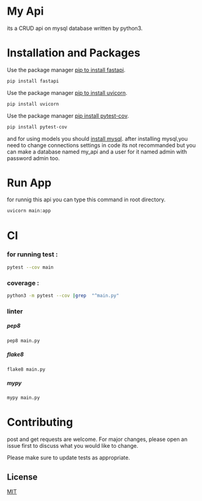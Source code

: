# My Api

its a CRUD api on mysql database written by python3.

# Installation and Packages

Use the package manager [pip to install fastapi](https://pypi.org/project/fastapi/).

```bash
pip install fastapi
```
Use the package manager [pip to install uvicorn](https://www.uvicorn.org/).

```bash
pip install uvicorn
```
Use the package manager [pip install pytest-cov](https://pypi.org/project/pytest-cov/).

```bash
pip install pytest-cov
```

and for using models you should [install mysql](https://dev.mysql.com/downloads/installer/).
after installing mysql,you need to change connections settings in code its not recommanded but you can make a database named my_api and a user for it named admin with password admin too. 

# Run App

for runnig this api you can type this command in root directory.
```bash
uvicorn main:app
```
# CI

### for running test :

```bash
pytest --cov main
```
### coverage :
```bash
python3 -m pytest --cov |grep  "^main.py"
```
### linter

##### pep8

```bash
pep8 main.py
```
##### flake8

```bash
flake8 main.py
```
##### mypy

```bash
mypy main.py
```

# Contributing

post and get requests are welcome. For major changes, please open an issue first to discuss what you would like to change.

Please make sure to update tests as appropriate.

## License

[MIT](https://choosealicense.com/licenses/mit/)

